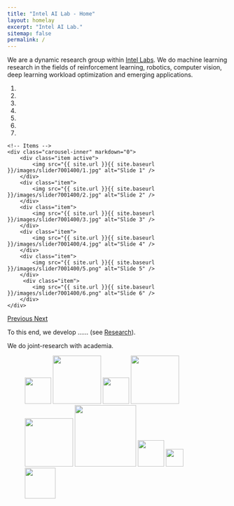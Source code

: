 ```yaml
---
title: "Intel AI Lab - Home"
layout: homelay
excerpt: "Intel AI Lab."
sitemap: false
permalink: /
---
```


We are a dynamic research group within [Intel Labs](https://www.intel.com/content/www/us/en/research/overview.html). We do machine learning research in the fields of reinforcement learning, robotics, computer vision, deep learning workload optimization and emerging applications.


<div markdown="0" id="carousel" class="carousel slide" data-ride="carousel" data-interval="4000" data-pause="hover" >
    <!-- Menu -->
    <ol class="carousel-indicators">
        <li data-target="#carousel" data-slide-to="0" class="active"></li>
        <li data-target="#carousel" data-slide-to="1"></li>
        <li data-target="#carousel" data-slide-to="2"></li>
        <li data-target="#carousel" data-slide-to="3"></li>
        <li data-target="#carousel" data-slide-to="4"></li>
        <li data-target="#carousel" data-slide-to="5"></li>
        <li data-target="#carousel" data-slide-to="6"></li>
    </ol>

    <!-- Items -->
    <div class="carousel-inner" markdown="0">
        <div class="item active">
            <img src="{{ site.url }}{{ site.baseurl }}/images/slider7001400/1.jpg" alt="Slide 1" />
        </div>
        <div class="item">
            <img src="{{ site.url }}{{ site.baseurl }}/images/slider7001400/2.jpg" alt="Slide 2" />
        </div>
        <div class="item">
            <img src="{{ site.url }}{{ site.baseurl }}/images/slider7001400/3.jpg" alt="Slide 3" />
        </div>
        <div class="item">
            <img src="{{ site.url }}{{ site.baseurl }}/images/slider7001400/4.jpg" alt="Slide 4" />
        </div>
        <div class="item">
            <img src="{{ site.url }}{{ site.baseurl }}/images/slider7001400/5.png" alt="Slide 5" />
        </div>       
         <div class="item">
            <img src="{{ site.url }}{{ site.baseurl }}/images/slider7001400/6.png" alt="Slide 6" />
        </div>
    </div>
  <a class="left carousel-control" href="#carousel" role="button" data-slide="prev">
    <span class="glyphicon glyphicon-chevron-left" aria-hidden="true"></span>
    <span class="sr-only">Previous</span>
  </a>
  <a class="right carousel-control" href="#carousel" role="button" data-slide="next">
    <span class="glyphicon glyphicon-chevron-right" aria-hidden="true"></span>
    <span class="sr-only">Next</span>
  </a>
</div>




To this end, we develop ...... (see [Research](research)).


 <!-- **We are  looking for passionate interns to join the team** [(more info)]({{ site.url }}{{ site.baseurl }}/openings) **!** -->

We do joint-research with academia. 

<figure class="fourth">
  <!-- <img src="{{ site.url }}{{ site.baseurl }}/images/logopic/IL.png" style="width: 80px"> -->
  <img src="{{ site.url }}{{ site.baseurl }}/images/logopic/ucsd.png" style="width: 60px">
  <img src="{{ site.url }}{{ site.baseurl }}/images/logopic/glasgow.png" style="width: 110px">
  <img src="{{ site.url }}{{ site.baseurl }}/images/logopic/asu.png" style="width: 60px">
  <img src="{{ site.url }}{{ site.baseurl }}/images/logopic/mila.png" style="width: 110px">
  <img src="{{ site.url }}{{ site.baseurl }}/images/logopic/berkeley.png" style="width: 110px">
  <img src="{{ site.url }}{{ site.baseurl }}/images/logopic/catania.png" style="width: 140px">
  <img src="{{ site.url }}{{ site.baseurl }}/images/logopic/utaustin.png" style="width: 60px">
  <img src="{{ site.url }}{{ site.baseurl }}/images/logopic/stanford.png" style="width: 40px">
  <img src="{{ site.url }}{{ site.baseurl }}/images/logopic/darpa.png" style="width: 70px">
</figure>
